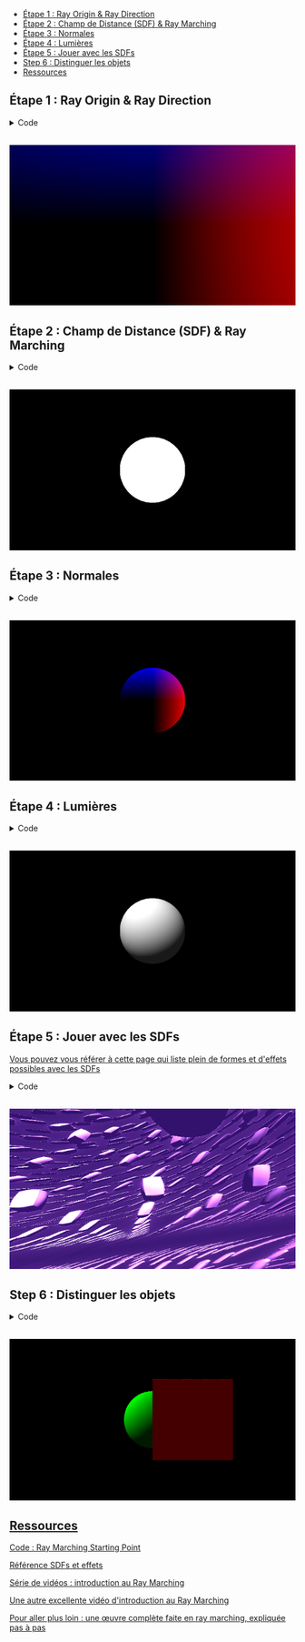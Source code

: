 - [Étape 1 : Ray Origin \& Ray Direction](#étape-1--ray-origin--ray-direction)
- [Étape 2 : Champ de Distance (SDF) \& Ray Marching](#étape-2--champ-de-distance-sdf--ray-marching)
- [Étape 3 : Normales](#étape-3--normales)
- [Étape 4 : Lumières](#étape-4--lumières)
- [Étape 5 : Jouer avec les SDFs](#étape-5--jouer-avec-les-sdfs)
- [Step 6 : Distinguer les objets](#step-6--distinguer-les-objets)
- [Ressources](#ressources)

## Étape 1 : Ray Origin & Ray Direction

<details>
  <summary>Code</summary>

```glsl
void mainImage(out vec4 fragColor, in vec2 fragCoord)
{
    // Centered UVs from -0.5 to 0.5
    vec2 uv = (fragCoord - iResolution.xy / 2.) / iResolution.y;
    
    // Compute ray_origin and ray_direction
    const float focal_length = 1.;
    vec3 ray_origin = vec3(0., -5., 0.);
    vec3 ray_direction = normalize(vec3(uv.x, ray_origin.y - focal_length, uv.y) - ray_origin);
    
    // Output ray_direction as a color to check that it is correct
    vec3 col = ray_direction;
    fragColor = vec4(col, 1.);
}
```

</details>
<br/>

<a href = https://www.shadertoy.com/view/4XtSz4>

![](./img/1.png)

</a>

## Étape 2 : Champ de Distance (SDF) & Ray Marching

<details>
  <summary>Code</summary>

```glsl
// SDF (Signed Distance Field). Returns the distance to the object, and a negative distance if we are inside it.
float sphere_sdf(vec3 position, vec3 center, float radius)
{
    return distance(position, center) - radius;
}

void mainImage(out vec4 fragColor, in vec2 fragCoord)
{
    // Centered UVs from -0.5 to 0.5
    vec2 uv = (fragCoord - iResolution.xy / 2.) / iResolution.y;
    
    // Compute ray_origin and ray_direction
    const float focal_length = 1.;
    vec3 ray_origin = vec3(0., -5., 0.);
    vec3 ray_direction = normalize(vec3(uv.x, ray_origin.y + focal_length, uv.y) - ray_origin);
    
    // Ray Marching
    float distance_along_ray = 0.;
    bool has_intersected_object = false;
    for(int i = 0; i < 100; ++i)
    {
        vec3 position_along_ray = ray_origin + ray_direction * distance_along_ray;
        float distance_to_closest_object = sphere_sdf(position_along_ray, vec3(0.), 1.);
        distance_along_ray += distance_to_closest_object;
        if(distance_to_closest_object < 0.0001)
        {
            has_intersected_object = true;
            break;
        }
    }
    vec3 col = has_intersected_object ? vec3(1.) : vec3(0.);
    fragColor = vec4(col, 1.);
}
```

</details>
<br/>

<a href = https://www.shadertoy.com/view/X3dSz4>

![](./img/2.png)

</a>


## Étape 3 : Normales

<details>
  <summary>Code</summary>

```glsl
// SDF (Signed Distance Field). Returns the distance to the object, and a negative distance if we are inside it.
float sphere_sdf(vec3 position, vec3 center, float radius)
{
    return distance(position, center) - radius;
}

float scene_sdf(vec3 position)
{
    return sphere_sdf(position, vec3(0.), 1.);
}

vec3 compute_normal(vec3 position)
{
    // Compute the gradient of the sdf to get the normal
    float e = 0.001;
    return normalize(vec3(
        scene_sdf(position + vec3(e, 0., 0.)) - scene_sdf(position),
        scene_sdf(position + vec3(0., e, 0.)) - scene_sdf(position),
        scene_sdf(position + vec3(0., 0., e)) - scene_sdf(position)
    ));
}

void mainImage(out vec4 fragColor, in vec2 fragCoord)
{
    // Centered UVs from -0.5 to 0.5
    vec2 uv = (fragCoord - iResolution.xy / 2.) / iResolution.y;
    
    // Compute ray_origin and ray_direction
    const float focal_length = 1.;
    vec3 ray_origin = vec3(0., -5., 0.);
    vec3 ray_direction = normalize(vec3(uv.x, ray_origin.y + focal_length, uv.y) - ray_origin);
    
    // Ray Marching
    float distance_along_ray = 0.;
    vec3 position_along_ray;
    bool has_intersected_object = false;
    for(int i = 0; i < 100; ++i)
    {
        position_along_ray = ray_origin + ray_direction * distance_along_ray;
        float distance_to_closest_object = scene_sdf(position_along_ray);
        distance_along_ray += distance_to_closest_object;
        if(distance_to_closest_object < 0.0001)
        {
            has_intersected_object = true;
            break;
        }
    }
    
    vec3 col;
    if(has_intersected_object)
    {
        vec3 normal = compute_normal(position_along_ray);
        col = normal;
    }
    else
    {
        col = vec3(0.);
    }
    fragColor = vec4(col, 1.);
}
```

</details>
<br/>

<a href = https://www.shadertoy.com/view/43tXz4>

![](./img/3.png)

</a>


## Étape 4 : Lumières

<details>
  <summary>Code</summary>

```glsl
// SDF (Signed Distance Field). Returns the distance to the object, and a negative distance if we are inside it.
float sphere_sdf(vec3 position, vec3 center, float radius)
{
    return distance(position, center) - radius;
}

float scene_sdf(vec3 position)
{
    return sphere_sdf(position, vec3(0.), 1.);
}

vec3 compute_normal(vec3 position)
{
    // Compute the gradient of the sdf to get the normal
    float e = 0.001;
    return normalize(vec3(
        scene_sdf(position + vec3(e, 0., 0.)) - scene_sdf(position),
        scene_sdf(position + vec3(0., e, 0.)) - scene_sdf(position),
        scene_sdf(position + vec3(0., 0., e)) - scene_sdf(position)
    ));
}

void mainImage(out vec4 fragColor, in vec2 fragCoord)
{
    // Centered UVs from -0.5 to 0.5
    vec2 uv = (fragCoord - iResolution.xy / 2.) / iResolution.y;
    
    // Compute ray_origin and ray_direction
    const float focal_length = 1.;
    vec3 ray_origin = vec3(0., -5., 0.);
    vec3 ray_direction = normalize(vec3(uv.x, ray_origin.y + focal_length, uv.y) - ray_origin);
    
    // Ray Marching
    float distance_along_ray = 0.;
    vec3 position_along_ray;
    bool has_intersected_object = false;
    for(int i = 0; i < 100; ++i)
    {
        position_along_ray = ray_origin + ray_direction * distance_along_ray;
        float distance_to_closest_object = scene_sdf(position_along_ray);
        distance_along_ray += distance_to_closest_object;
        if(distance_to_closest_object < 0.0001)
        {
            has_intersected_object = true;
            break;
        }
    }
    
    vec3 col;
    if(has_intersected_object)
    {
        vec3 normal = compute_normal(position_along_ray);
        vec3 light_direction = normalize(vec3(cos(iTime), sin(iTime), -1.));
        float light_attenuation = max(-dot(light_direction, normal), 0.);
        light_attenuation += 0.1;
        col = vec3(light_attenuation);
    }
    else
    {
        col = vec3(0.);
    }
    fragColor = vec4(col, 1.);
}
```

</details>
<br/>

<a href = https://www.shadertoy.com/view/X3dXz4>

![](./img/4.png)

</a>


## Étape 5 : Jouer avec les SDFs

[Vous pouvez vous référer à cette page qui liste plein de formes et d'effets possibles avec les SDFs](https://iquilezles.org/articles/distfunctions/)

<details>
  <summary>Code</summary>

```glsl
// SDF (Signed Distance Field). Returns the distance to the object, and a negative distance if we are inside it.
float sphere_sdf(vec3 position, vec3 center, float radius)
{
    return distance(position, center) - radius;
}

float box_sdf(vec3 position, vec3 size)
{
  vec3 q = abs(position) - size;
  return length(max(q,0.0)) + min(max(q.x,max(q.y,q.z)),0.0);
}


float smooth_min(float d1, float d2, float k)
{
    float h = clamp( 0.5 + 0.5*(d2-d1)/k, 0.0, 1.0 );
    return mix( d2, d1, h ) - k*h*(1.0-h);
}

vec3 limited_repetition(vec3 p, vec3 s, vec3 l)
{
    return p - s*round(p/s);
}

mat3x3 rotation(vec3 v, float a)
{
    float si = sin(a);
    float co = cos(a);
    float ic = 1. - co;

    return mat3x3( v.x*v.x*ic + co,       v.y*v.x*ic - si*v.z,    v.z*v.x*ic + si*v.y,
                   v.x*v.y*ic + si*v.z,   v.y*v.y*ic + co,        v.z*v.y*ic - si*v.x,
                   v.x*v.z*ic - si*v.y,   v.y*v.z*ic + si*v.x,    v.z*v.z*ic + co );
}

vec3 twist( vec3 p )
{
    const float k = .07; // or some other amount
    float c = cos(k*p.y);
    float s = sin(k*p.y);
    mat2  m = mat2(c,-s,s,c);
    vec3  q = vec3(m*p.xz,p.y);
    return q;
}

float scene_sdf(vec3 position)
{
    position.y -= 10.;
    position = inverse(rotation(vec3(1., 0.1, 0.), iTime)) * position;
    position = twist(position);
    position = limited_repetition(position, vec3(9.5), vec3(1.));
    //position = mod(position - 1.5, 3.) + 1.5;
    return smooth_min(
        sphere_sdf(position, vec3(0., 0., 0.), 1.),
        box_sdf(position, vec3(0.7)),
        .5
   );
}

vec3 compute_normal(vec3 position)
{
    // Compute the gradient of the sdf to get the normal
    float e = 0.001;
    return normalize(vec3(
        scene_sdf(position + vec3(e, 0., 0.)) - scene_sdf(position),
        scene_sdf(position + vec3(0., e, 0.)) - scene_sdf(position),
        scene_sdf(position + vec3(0., 0., e)) - scene_sdf(position)
    ));
}

void mainImage(out vec4 fragColor, in vec2 fragCoord)
{
    // Centered UVs from -0.5 to 0.5
    vec2 uv = (fragCoord - iResolution.xy / 2.) / iResolution.y;
    
    // Compute ray_origin and ray_direction
    const float focal_length = 1.1;
    vec3 ray_origin = vec3(0., -5., 0.);
    vec3 ray_direction = normalize(vec3(uv.x, ray_origin.y + focal_length, uv.y) - ray_origin);
    
    // Ray Marching
    float distance_along_ray = 0.;
    vec3 position_along_ray;
    bool has_intersected_object = false;
    int i = 0;
    for(; i < 1000; ++i)
    {
        position_along_ray = ray_origin + ray_direction * distance_along_ray;
        float distance_to_closest_object = scene_sdf(position_along_ray);
        distance_along_ray += distance_to_closest_object*0.3;
        if(distance_to_closest_object < 0.0001)
        {
            has_intersected_object = true;
            break;
        }
        if(distance_along_ray > 100.)
            break;
    }
    
    vec3 col;
    if(has_intersected_object)
    {
        vec3 normal = compute_normal(position_along_ray);
        vec3 light_direction = normalize(vec3(cos(iTime), sin(iTime), -1.));
        float light_attenuation = 0.7 * max(-dot(light_direction, normal), 0.);
        light_attenuation += 0.02;
        col = vec3(light_attenuation);
    }
    else
    {
        col = 0.5*vec3(float(i)/1000.);
    }
    col = mix(vec3(37, 10, 97) / 255., vec3(242, 140, 255)/255.*3., col.r);
    fragColor = vec4(col, 1.);
}
```

</details>
<br/>

<a href = https://www.shadertoy.com/view/MXtSRN>

![](./img/5.png)

</a>

## Step 6 : Distinguer les objets

<details>
  <summary>Code</summary>

```glsl
// Signed Distance Field
float sphere_sdf(vec3 position, vec3 center, float radius)
{
    return distance(position, center) - radius;
}


float duplicated_sphere_sdf( vec3 position, vec3 s)
{
    vec3 q = position - s*round(position/s);
    return sphere_sdf( q , vec3(0.), 1.);
}


float opTwist(in vec3 p, float k )
{
    float c = cos(k*p.y);
    float s = sin(k*p.y);
    mat2  m = mat2(c,-s,s,c);
    vec3  q = vec3(m*p.xz,p.y);
    return duplicated_sphere_sdf(q,vec3(10.))*0.5;
}

float sdBox( vec3 p, vec3 b )
{
  vec3 q = abs(p) - b;
  return length(max(q,0.0)) + min(max(q.x,max(q.y,q.z)),0.0);
}

vec2 scene_sdf(vec3 position)
{
  float dist_sphere = sphere_sdf(position, vec3(0.), 1.);
  float dist_cube = sdBox(position - vec3(1., 0., 0.), vec3(1.));
  if (dist_cube < dist_sphere)
  {
      return vec2(dist_cube, 0);
  }
  else{
      return vec2(dist_sphere, 1);
  }
}

// derive = ( f(x+h) - f(x) ) / h
vec3 compute_normal(vec3 position)
{
  float h = 0.001;
  return normalize(vec3(
    scene_sdf(position + vec3(h, 0., 0.)).x - scene_sdf(position).x,
    scene_sdf(position + vec3(0., h, 0.)).x - scene_sdf(position).x,
    scene_sdf(position + vec3(0., 0., h)).x - scene_sdf(position).x
  ));
}

void mainImage( out vec4 fragColor, in vec2 fragCoord )
{
    vec2 uv = (fragCoord-iResolution.xy/2.)/iResolution.y;

    float focal_length = 0.5;
    vec3 ray_origin = vec3(0., -3., 0.);
    vec3 pixel_pos = ray_origin + vec3(uv.x, focal_length, uv.y);
    vec3 ray_direction = normalize(pixel_pos - ray_origin);
    
    float distance_along_ray = 0.;
    bool has_hit = false;
    vec3 position;
    int object_id;
    for(int i = 0; i < 1000; i++)
    {
        position = ray_origin + ray_direction * distance_along_ray;
        vec2 res = scene_sdf(position);
        float distance_to_closest_object = res.x;
        object_id = int(floor(res.y+0.1));
        distance_along_ray += distance_to_closest_object;
        
        if (distance_to_closest_object < 0.001)
        {
            has_hit = true;
            break;
        }
    }
    
    if(has_hit)
    {
        vec3 normal = compute_normal(position);
        vec3 light_direction = normalize(vec3(cos(iTime), sin(iTime), -1.1));
        float light_attenuation = max(-dot(light_direction, normal), 0.);
        light_attenuation += 0.1;
        vec3 color = object_id == 0 ? vec3(1., 0., 0.) : vec3(0., 1., 0.);
        fragColor = vec4(color * vec3(light_attenuation), 1.0);
    }
    else
        fragColor = vec4(vec3(0.), 1.0);
}
```

</details>
<br/>

<a href = https://www.shadertoy.com/view/XX3Sz2>

![](./img/6.png)

## Ressources

[Code : Ray Marching Starting Point](https://www.shadertoy.com/view/WtGXDD)

[Référence SDFs et effets](https://iquilezles.org/articles/distfunctions/)

[Série de vidéos : introduction au Ray Marching](https://youtu.be/PGtv-dBi2wE?list=PLGmrMu-IwbgtMxMiV3x4IrHPlPmg7FD-P)

[Une autre excellente vidéo d'introduction au Ray Marching](https://youtu.be/khblXafu7iA)

[Pour aller plus loin : une œuvre complète faite en ray marching, expliquée pas à pas](https://youtu.be/-pdSjBPH3zM)
